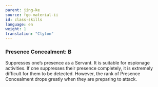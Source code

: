 ```yaml
---
parent: jing-ke
source: fgo-material-ii
id: class-skills
language: en
weight: 1
translation: "Clyton"
---
```


### Presence Concealment: B

Suppresses one’s presence as a Servant. It is suitable for espionage activities. If one suppresses their presence completely, it is extremely difficult for them to be detected. However, the rank of Presence Concealment drops greatly when they are preparing to attack.
